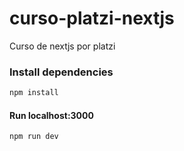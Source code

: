 # curso-platzi-nextjs
Curso de nextjs por platzi

### Install dependencies
```sh
npm install
```
#### Run localhost:3000
```sh
npm run dev
```
 